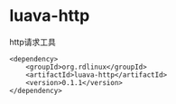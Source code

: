 # luava-http
http请求工具
```
<dependency>
    <groupId>org.rdlinux</groupId>
    <artifactId>luava-http</artifactId>
    <version>0.1.1</version>
</dependency>
```

